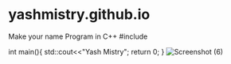 # yashmistry.github.io
Make your name Program in C++ 
#include<iostream>

int main(){
    std::cout<<"Yash Mistry";
    return 0;
}
![Screenshot (6)](https://user-images.githubusercontent.com/98157351/150624825-1183a9b7-cadb-4343-857f-77ad5e07de3e.png)
